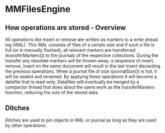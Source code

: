 MMFilesEngine
=============

How operations are stored - Overview
------------------------------------

All operations like insert or remove are written as markers to a write ahead
log (WAL). This WAL consists of files of a certain size and if such a file is
full (or is manually flushed), all relevant markers are transferred
(transferMarkers()) to the journals of the respective collections. During the
transfer any obsolete markers will be thrown away: a sequence of insert, remove,
insert on the same document will result in the last insert discarding the
previous operations. When a journal file of size (journalSize()) is full, it
will be sealed and renamed. By applying these operations it will become a
datafile that is read-only. Datafiles will eventually be merged by a compactor
thread that does about the same work as the transferMarkers function, reducing
the size of the stored data.

Ditches
-------

Ditches are used to pin objects in WAL or journal as long as they are used by
other operations.
